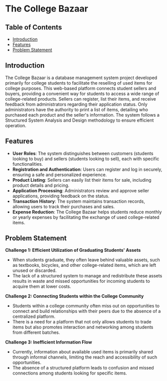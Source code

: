 # The College Bazaar

## Table of Contents
- [Introduction](#introduction)
- [Features](#features)
- [Problem Statement](#problem-statement)

## Introduction
The College Bazaar is a database management system project developed primarily for college students to facilitate the reselling of used items for college purposes. This web-based platform connects student sellers and buyers, providing a convenient way for students to access a wide range of college-related products. Sellers can register, list their items, and receive feedback from administrators regarding their application status. Only administrators have the authority to print a list of items, detailing who purchased each product and the seller's information. The system follows a Structured System Analysis and Design methodology to ensure efficient operation.

## Features
- **User Roles**: The system distinguishes between customers (students looking to buy) and sellers (students looking to sell), each with specific functionalities.
- **Registration and Authentication**: Users can register and log in securely, ensuring a safe and personalized experience.
- **Product Listing**: Sellers can easily list their items for sale, including product details and pricing.
- **Application Processing**: Administrators review and approve seller applications, providing feedback on the status.
- **Transaction History**: The system maintains transaction records, allowing users to track their purchases and sales.
- **Expense Reduction**: The College Bazaar helps students reduce monthly or yearly expenses by facilitating the exchange of used college-related items.

## Problem Statement
**Challenge 1: Efficient Utilization of Graduating Students' Assets**
- When students graduate, they often leave behind valuable assets, such as textbooks, bicycles, and other college-related items, which are left unused or discarded.
- The lack of a structured system to manage and redistribute these assets results in waste and missed opportunities for incoming students to acquire them at lower costs.

**Challenge 2: Connecting Students within the College Community**
- Students within a college community often miss out on opportunities to connect and build relationships with their peers due to the absence of a centralized platform.
- There is a need for a platform that not only allows students to trade items but also promotes interaction and networking among students from different batches.

**Challenge 3: Inefficient Information Flow**
- Currently, information about available used items is primarily shared through informal channels, limiting the reach and accessibility of such opportunities.
- The absence of a structured platform leads to confusion and missed connections among students looking for specific items.
